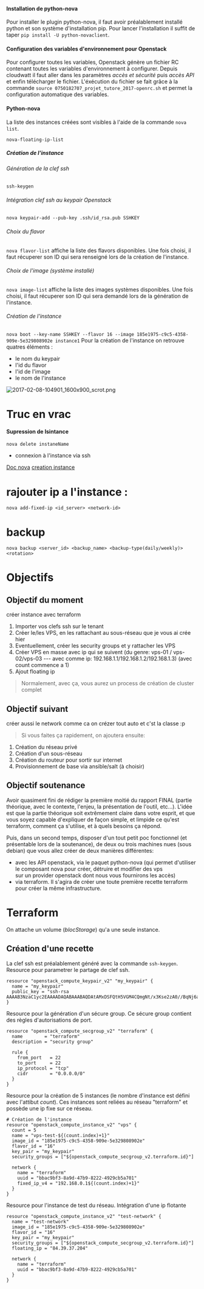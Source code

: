 #### Installation de python-nova
Pour installer le plugin python-nova, il faut avoir préalablement installé python et son système d'installation pip. Pour lancer l'installation il suffit de taper `pip install -U python-novaclient`.

#### Configuration des variables d'environnement pour Openstack

Pour configurer toutes les variables, Openstack génère un fichier RC contenant toutes les variables d'environnement à configurer.
Depuis cloudwatt il faut aller dans les paramètres *accès et sécurité* puis *accès API* et enfin télécharger le fichier.
L'éxécution du fichier se fait grâce à la commande `source 0750182707_projet_tutore_2017-openrc.sh` et permet la configuration automatique des variables.

#### Python-nova

La liste des instances créées sont visibles à l'aide de la commande `nova list`.

`nova-floating-ip-list`
##### Création de l'instance
###### Génération de la clef ssh

`ssh-keygen`

###### Intégration clef ssh au keypair Openstack

`nova keypair-add --pub-key .ssh/id_rsa.pub SSHKEY`

###### Choix du flavor

`nova flavor-list` affiche la liste des flavors disponibles. Une fois choisi, il faut récuperer son ID qui sera renseigné lors de la création de l'instance.

###### Choix de l'image (système installé)

`nova image-list` affiche la liste des images systèmes disponibles. Une fois choisi,
 il faut récuperer son ID qui sera demandé lors de la génération de l'instance.

###### Création de l'instance

`nova boot --key-name SSHKEY --flavor 16 --image 185e1975-c9c5-4358-909e-5e329808902e instance1`
Pour la création de l'instance on retrouve quatres éléments :
- le nom du keypair 
- l'id du flavor
- l'id de l'image
- le nom de l'instance

![2017-02-08-104901_1600x900_scrot.png](/home/ypsilik/Images/2017-02-08-104901_1600x900_scrot.png)

# Truc en vrac
#### Supression de lsintance

`nova delete instaneName`

- connexion à l'instance via ssh

[Doc nova](http://docs.openstack.org/cli-reference/nova.html)
[creation instance](https://www.ovh.com/fr/g1935.debuter_avec_lapi_nova[](http://))

# rajouter ip a l'instance : 
`nova add-fixed-ip <id_server> <network-id>`

# backup
`nova backup <server_id> <backup_name> <backup-type(daily/weekly)> <rotation>`


# Objectifs
## Objectif du moment
créer instance avec terraform
1. Importer vos clefs ssh sur le tenant
2. Créer le/les VPS, en les rattachant au sous-réseau que je vous ai crée hier
3. Eventuellement, créer les security groups et y rattacher les VPS
4. Créer VPS en masse avec ip qui se suivent (du genre: vps-01 / vps-02/vps-03 --- avec comme ip: 192.168.1.1/192.168.1.2/192.168.1.3) (avec count commence a 1)
5. Ajout floating ip
> Normalement, avec ça, vous aurez un process de création de cluster complet

## Objectif suivant
créer aussi le network comme ca on crézer tout auto et c'st la classe :p
> Si vous faites ça rapidement, on ajoutera ensuite:
1. Création du réseau privé
2. Création d'un sous-réseau
3. Création du routeur pour sortir sur internet
4. Provisionnement de base via ansible/salt (à choisir)

## Objectif soutenance
Avoir quasiment fini de rédiger la première moitié du rapport FINAL 
(partie théorique, avec le contexte, l'enjeu, la présentation de 
l'outil, etc...). L'idée est que la partie théorique soit extrêmement 
claire dans votre esprit, et que vous soyez capable d'expliquer de façon 
simple, et limpide ce qu'est terraform, comment ça s'utilise, et à quels 
besoins ça répond.

Puis, dans un second temps, disposer d'un tout petit poc fonctionnel (et 
présentable lors de la soutenance), de deux ou trois machines nues (sous 
debian) que vous allez créer de deux manières différentes:
   - avec les API openstack, via le paquet python-nova (qui permet 
d'utiliser le composant nova pour créer, détruire et modifier des vps  
sur un provider openstack dont nous vous fournirons les accès)
   - via terraform. Il s'agira de créer une toute première recette 
terraform pour créer la même infrastructure.


# Terraform
On attache un volume (*blocStorage*) qu'a une seule instance.

## Création d'une recette

La clef ssh est préalablement généré avec la commande `ssh-keygen`.
Resource pour parametrer le partage de clef ssh.
```language
resource "openstack_compute_keypair_v2" "my_keypair" {
  name = "my_keypair"
  public_key = "ssh-rsa AAAAB3NzaC1yc2EAAAADAQABAAABAQDAtAMxDSFQtH5VGM4CQmgNt/x3Kse2zA0//BqNj6aKZLBdxQdd0yuqkMwvNWFi47dESRWRoNzukFS7dFW1VWGxJnj/hkZJnB7pSxOG/PGLw8tcwFThjkTivk0J0cTUT5vF7dQmuUANBHMRFki/8lWmLIlKTGjHQM/KnaiwHJbUNa4PsrXNweg7fVl1zRLMXGGL+fUCgrVKqeymqoGdjRBK1NQvRAvZkgOC9YM71ZLRqiiOp2awdkEcQXCvG7F6gf98y67pMEZRg0P7XK81zis/f9CD3HPTCSG67oPDGjdaap+JhQhP+KTEfZ9gmLdbENoL5ffDKIOM+68PH8Wpj1C3"
}
```

Resource pour la génération d'un sécure group. Ce sécure group contient des règles d'autorisations de port.
```
resource "openstack_compute_secgroup_v2" "terraform" {
  name        = "terraform"
  description = "security group"
  
  rule {
    from_port   = 22
    to_port     = 22
    ip_protocol = "tcp"
    cidr        = "0.0.0.0/0"
  }
}
```

Resource pour la création de 5 instances (le nombre d'instance est défini avec l'attibut *count*). Ces instances sont reliées au réseau "terraform" et possède une ip fixe sur ce réseau.
```language
# Création de l'instance
resource "openstack_compute_instance_v2" "vps" {
  count = 5 
  name = "vps-test-${(count.index)+1}"
  image_id = "185e1975-c9c5-4358-909e-5e329808902e"
  flavor_id = "16"
  key_pair = "my_keypair"
  security_groups = ["${openstack_compute_secgroup_v2.terraform.id}"]

  network {
    name = "terraform"
    uuid = "bbac9bf3-8a9d-47b9-8222-4929cb5a701"
    fixed_ip_v4 = "192.168.0.1${(count.index)+1}"
  }
}
```

Resource pour l'instance de test du réseau. Intégration d'une ip flotante 
```language
resource "openstack_compute_instance_v2" "test-network" {
  name = "test-network"
  image_id = "185e1975-c9c5-4358-909e-5e329808902e"
  flavor_id = "16"
  key_pair = "my_keypair"
  security_groups = ["${openstack_compute_secgroup_v2.terraform.id}"]
  floating_ip = "84.39.37.204"

  network {
    name = "terraform"
    uuid = "bbac9bf3-8a9d-47b9-8222-4929cb5a701"
  }
}
```